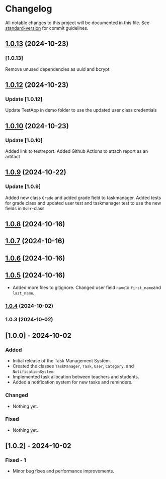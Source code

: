 # Changelog

All notable changes to this project will be documented in this file. See [standard-version](https://github.com/conventional-changelog/standard-version) for commit guidelines.

## [1.0.13](https://github.com/BeatrizSanssi/L2-Task-Manager/compare/v1.0.12...v1.0.13) (2024-10-23)

### [1.0.13]

Remove unused dependencies as uuid and bcrypt

## [1.0.12](https://github.com/BeatrizSanssi/L2-Task-Manager/compare/v1.0.11...v1.0.12) (2024-10-23)

### Update [1.0.12]

Update TestApp in demo folder to use the updated user class credentials

## [1.0.10](https://github.com/BeatrizSanssi/L2-Task-Manager/compare/v1.0.9...v1.0.10) (2024-10-23)

### Update [1.0.10]

Added link to testreport. Added Github Actions to attach report as an artifact

## [1.0.9](https://github.com/BeatrizSanssi/L2-Task-Manager/compare/v1.0.8...v1.0.9) (2024-10-22)

### Update [1.0.9]

Added new class `Grade` and added grade field to taskmanager. Added tests for grade class and updated user test and taskmanager test to use the new fields in `User`-class

## [1.0.8](https://github.com/BeatrizSanssi/L2-Task-Manager/compare/v1.0.7...v1.0.8) (2024-10-16)

## [1.0.7](https://github.com/BeatrizSanssi/L2-Task-Manager/compare/v1.0.6...v1.0.7) (2024-10-16)

## [1.0.6](https://github.com/BeatrizSanssi/L2-Task-Manager/compare/v1.0.5...v1.0.6) (2024-10-16)

## [1.0.5](https://github.com/BeatrizSanssi/L2-Task-Manager/compare/v1.0.4...v1.0.5) (2024-10-16)

- Added more files to gitignore. Changed user field `name`to `first_name`and `last_name`.

### [1.0.4](https://github.com/BeatrizSanssi/L2-Task-Manager/compare/v1.0.3...v1.0.4) (2024-10-02)

### 1.0.3 (2024-10-02)

## [1.0.0] - 2024-10-02

### Added

- Initial release of the Task Management System.
- Created the classes `TaskManager`, `Task`, `User`, `Category`, and `NotificationSystem`.
- Implemented task allocation between teachers and students.
- Added a notification system for new tasks and reminders.

### Changed

- Nothing yet.

### Fixed

- Nothing yet.

## [1.0.2] - 2024-10-02

### Fixed - 1

- Minor bug fixes and performance improvements.
